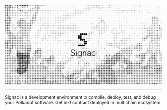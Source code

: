 ![](./media/signac_logo.png)

---

Signac is a development environment to compile, deploy, test, and debug your Polkadot software. Get ink! contract deployed in multichain ecosystem.
